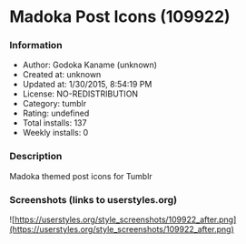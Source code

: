 # Madoka Post Icons (109922)

### Information
- Author: Godoka Kaname (unknown)
- Created at: unknown
- Updated at: 1/30/2015, 8:54:19 PM
- License: NO-REDISTRIBUTION
- Category: tumblr
- Rating: undefined
- Total installs: 137
- Weekly installs: 0


### Description
Madoka themed post icons for Tumblr


### Screenshots (links to userstyles.org)
![https://userstyles.org/style_screenshots/109922_after.png](https://userstyles.org/style_screenshots/109922_after.png)



